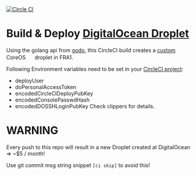 [![Circle CI](https://circleci.com/gh/danackerson/digitalocean.svg?style=shield&circle-token=a3d6a700dbe1222d81c3ebd0ea23ad099fdf433a)](https://circleci.com/gh/danackerson/digitalocean)

# Build & Deploy [DigitalOcean Droplet](https://cloud.digitalocean.com/droplets)
Using the golang api from [godo](https://www.digitalocean.com/community/projects/godo), this CircleCI build creates a [custom](https://github.com/danackerson/digitalocean/blob/master/digitalocean_ignition.json) CoreOS <img src="https://coreos.com/assets/ico/favicon.png" width="16"> droplet in FRA1.

Following Environment variables need to be set in your [CircleCI project](https://circleci.com/gh/danackerson/digitalocean/edit#env-vars):
* deployUser
* doPersonalAccessToken
* encodedCircleCIDeployPubKey
* encodedConsolePasswdHash
* encodedDOSSHLoginPubKey
Check clippers for details.

# WARNING
Every push to this repo will result in a new Droplet created at DigitalOcean => ~$5 / month!

Use git commit msg string snippet `[ci skip]` to avoid this!

